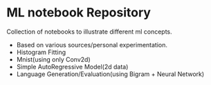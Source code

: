 # ML notebook Repository
Collection of notebooks to illustrate different ml concepts.
* Based on various sources/personal experimentation.
* Histogram Fitting
* Mnist(using only Conv2d)
* Simple AutoRegressive Model(2d data)
* Language Generation/Evaluation(using Bigram + Neural Network)
